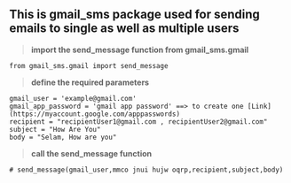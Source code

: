 ## This is gmail_sms package used for sending emails to single as well as multiple users

> **import the send_message function from gmail_sms.gmail**
```
from gmail_sms.gmail import send_message
```

> **define the required parameters**
```
gmail_user = 'example@gmail.com'
gmail_app_password = 'gmail app password' ==> to create one [Link](https://myaccount.google.com/apppasswords) 
recipient = "recipientUser1@gmail.com , recipientUser2@gmail.com"
subject = "How Are You"
body = "Selam, How are you"
```
> **call the send_message function**
```
# send_message(gmail_user,mmco jnui hujw oqrp,recipient,subject,body)